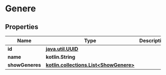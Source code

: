 
# Genere

## Properties
Name | Type | Description | Notes
------------ | ------------- | ------------- | -------------
**id** | [**java.util.UUID**](java.util.UUID.md) |  |  [optional]
**name** | **kotlin.String** |  |  [optional]
**showGeneres** | [**kotlin.collections.List&lt;ShowGenere&gt;**](ShowGenere.md) |  |  [optional]



